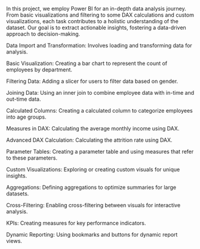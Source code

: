 In this project, we employ Power BI for an in-depth data analysis journey. From basic visualizations and filtering to some DAX calculations and custom visualizations, each task contributes to a holistic understanding of the dataset. Our goal is to extract actionable insights, fostering a data-driven approach to decision-making.

Data Import and Transformation:
Involves loading and transforming data for analysis.

Basic Visualization:
Creating a bar chart to represent the count of employees by department.

Filtering Data:
Adding a slicer for users to filter data based on gender.

Joining Data:
Using an inner join to combine employee data with in-time and out-time data.

Calculated Columns:
Creating a calculated column to categorize employees into age groups.

Measures in DAX:
Calculating the average monthly income using DAX.

Advanced DAX Calculation:
Calculating the attrition rate using DAX.

Parameter Tables:
Creating a parameter table and using measures that refer to these parameters.

Custom Visualizations:
Exploring or creating custom visuals for unique insights.

Aggregations:
Defining aggregations to optimize summaries for large datasets.

Cross-Filtering:
Enabling cross-filtering between visuals for interactive analysis.

KPIs:
Creating measures for key performance indicators.

Dynamic Reporting:
Using bookmarks and buttons for dynamic report views.
